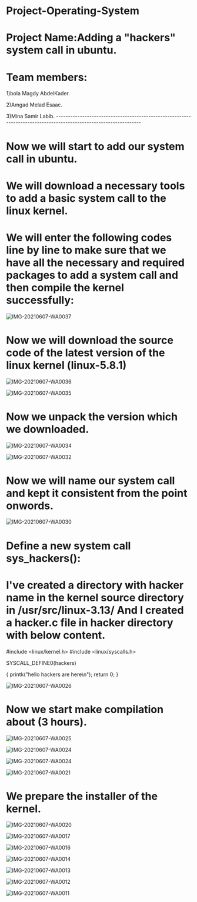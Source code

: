 # Project-Operating-System
# Project Name:Adding a "hackers" system call in ubuntu.
# Team members:
1)bola Magdy AbdelKader.

2)Amgad Melad Esaac.

3)Mina Samir Labib.
                            ------------------------------------------------------------------------------------------------------------------
# Now we will start to add our system call in ubuntu.
# We will download a necessary tools to add a basic system call to the linux kernel.

# We will enter the following codes line by line to make sure that we have all the necessary and required packages to add a system call and then compile the kernel successfully:
   

![IMG-20210607-WA0037](https://user-images.githubusercontent.com/82906996/121091821-e436bf80-c7ea-11eb-8202-69683433ab78.jpg)

# Now we will  download the source code of the latest version of the linux kernel (linux-5.8.1)

![IMG-20210607-WA0036](https://user-images.githubusercontent.com/82906996/121091973-23fda700-c7eb-11eb-98b7-3be812744f6b.jpg)

 ![IMG-20210607-WA0035](https://user-images.githubusercontent.com/82906996/121092935-a0dd5080-c7ec-11eb-85be-482f85253842.jpg)
 
# Now we unpack the version which we downloaded.

 ![IMG-20210607-WA0034](https://user-images.githubusercontent.com/82906996/121093023-c23e3c80-c7ec-11eb-9399-92fd21a391ea.jpg)
 
 ![IMG-20210607-WA0032](https://user-images.githubusercontent.com/82906996/121093177-f0bc1780-c7ec-11eb-8008-edc8fac877cf.jpg)
 
 # Now we will name our system call and kept it consistent from the point onwords.
 
 ![IMG-20210607-WA0030](https://user-images.githubusercontent.com/82906996/121093743-bf901700-c7ed-11eb-849e-40d697d8a21d.jpg)

# Define a new system call sys_hackers():

# I've created a directory with hacker name in the kernel source directory in /usr/src/linux-3.13/ And I created a hacker.c file in hacker directory with below content.

#include <linux/kernel.h>
#include <linux/syscalls.h>

SYSCALL_DEFINE0(hackers)

{
    printk("hello hackers are here\n");
    return 0;
}



![IMG-20210607-WA0026](https://user-images.githubusercontent.com/82906996/121094773-70e37c80-c7ef-11eb-81a1-e90818549229.jpg)

# Now we start make compilation about (3 hours).

![IMG-20210607-WA0025](https://user-images.githubusercontent.com/82906996/121094801-7c36a800-c7ef-11eb-8e74-3f5fa488aeec.jpg)

![IMG-20210607-WA0024](https://user-images.githubusercontent.com/82906996/121094828-8658a680-c7ef-11eb-8a45-a8a60f96beb5.jpg)

![IMG-20210607-WA0024](https://user-images.githubusercontent.com/82906996/121094919-a8eabf80-c7ef-11eb-91b9-f57321fecba6.jpg)


![IMG-20210607-WA0021](https://user-images.githubusercontent.com/82906996/121095499-bbb1c400-c7f0-11eb-8790-698841fcf015.jpg)

# We prepare the installer of the kernel.

![IMG-20210607-WA0020](https://user-images.githubusercontent.com/82906996/121095545-c9674980-c7f0-11eb-944b-7a3658c2ec04.jpg)


![IMG-20210607-WA0017](https://user-images.githubusercontent.com/82906996/121095662-0a5f5e00-c7f1-11eb-8950-68968091bc12.jpg)

![IMG-20210607-WA0016](https://user-images.githubusercontent.com/82906996/121095705-1ea35b00-c7f1-11eb-8957-ba5e68d7289d.jpg)

![IMG-20210607-WA0014](https://user-images.githubusercontent.com/82906996/121095755-3b3f9300-c7f1-11eb-98d5-a3fe4b53f6f4.jpg)

![IMG-20210607-WA0013](https://user-images.githubusercontent.com/82906996/121095806-4bf00900-c7f1-11eb-8dd7-7d00d99e9362.jpg)

![IMG-20210607-WA0012](https://user-images.githubusercontent.com/82906996/121095876-6de98b80-c7f1-11eb-9e2b-9552cf53e11a.jpg)

![IMG-20210607-WA0011](https://user-images.githubusercontent.com/82906996/121095889-74780300-c7f1-11eb-97db-8843b2ae2211.jpg)















                                            
